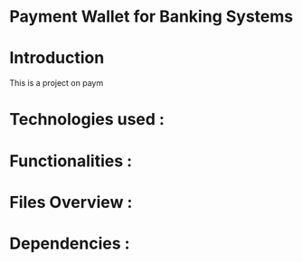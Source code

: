 # Payment Wallet for Banking Systems 

# Introduction
This is a project on paym

# Technologies used :


# Functionalities :


# Files Overview :


# Dependencies :
